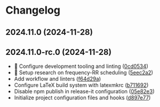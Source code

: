 # Changelog

## 2024.11.0 (2024-11-28)

## 2024.11.0-rc.0 (2024-11-28)

* :art: Configure development tooling and linting ([0cd0534](https://github.com/zhang-jia-rong/rt-sched/commit/0cd0534))
* :memo: Setup research on frequency-RR scheduling ([5eec2a2](https://github.com/zhang-jia-rong/rt-sched/commit/5eec2a2))
* Add workflow and linters ([f64d29a](https://github.com/zhang-jia-rong/rt-sched/commit/f64d29a))
* Configure LaTeX build system with latexmkrc ([b711692](https://github.com/zhang-jia-rong/rt-sched/commit/b711692))
* Disable npm publish in release-it configuration ([05e82e3](https://github.com/zhang-jia-rong/rt-sched/commit/05e82e3))
* Initialize project configuration files and hooks ([d897e77](https://github.com/zhang-jia-rong/rt-sched/commit/d897e77))
